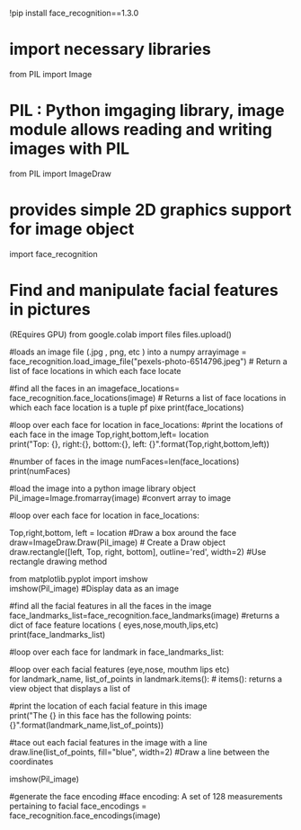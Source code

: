 !pip install face_recognition==1.3.0

# import necessary libraries
from PIL import Image
# PIL : Python imgaging library, image module allows reading and writing images with PIL
from PIL import ImageDraw
# provides simple 2D graphics support for image object
import face_recognition
# Find and manipulate facial features in pictures
(REquires GPU)
from google.colab import files
files.upload()

#loads an image file (.jpg , png, etc ) into a numpy 
arrayimage = face_recognition.load_image_file("pexels-photo-6514796.jpeg") # Return a list of face locations in which each face locate

#find all the faces in an 
imageface_locations= face_recognition.face_locations(image) # Returns a list of face locations in which each face location is a tuple pf pixe 
print(face_locations)

#loop over each face for location in face_locations:
#print the locations of each face in the image 
 Top,right,bottom,left= location  
print("Top: {}, right:{}, bottom:{}, left: {}".format(Top,right,bottom,left))

#number of faces in the image 
numFaces=len(face_locations) 
print(numFaces)

#load the image into a python image library object 
Pil_image=Image.fromarray(image) #convert array to image

#loop over each face 
for location in face_locations: 

Top,right,bottom, left = location  #Draw a box around the face  
draw=ImageDraw.Draw(Pil_image) # Create a Draw object  
draw.rectangle([left, Top, right, bottom], outline='red', width=2) #Use rectangle drawing method

from matplotlib.pyplot import imshow  
imshow(Pil_image) #Display data as an image

#find all the facial features in all the faces in the image
face_landmarks_list=face_recognition.face_landmarks(image) #returns a dict of face feature locations ( eyes,nose,mouth,lips,etc) print(face_landmarks_list)

#loop over each face
for landmark in face_landmarks_list:

#loop over each facial features (eye,nose, mouthm lips etc)  
for landmark_name, list_of_points in landmark.items(): # items(): returns a view object that displays a list of 

#print the location of each facial feature in this image    
print("The {} in this face has the following points: {}".format(landmark_name,list_of_points))

#tace out each facial features in the image with a line
draw.line(list_of_points, fill="blue", width=2) #Draw a line between the coordinates

imshow(Pil_image)

#generate the face encoding
#face encoding: A set of 128 measurements pertaining to facial 
face_encodings = face_recognition.face_encodings(image)
